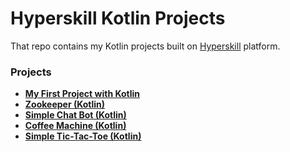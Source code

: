 # Hyperskill Kotlin Projects

That repo contains my Kotlin projects built on [Hyperskill](https://hyperskill.org) platform.

### Projects

- **[My First Project with Kotlin](https://hyperskill.org/projects/501)**
- **[Zookeeper (Kotlin)](https://hyperskill.org/projects/196)**
- **[Simple Chat Bot (Kotlin)](https://hyperskill.org/projects/126)**
- **[Coffee Machine (Kotlin)](https://hyperskill.org/projects/67)**
- **[Simple Tic-Tac-Toe (Kotlin)](https://hyperskill.org/projects/123)**
